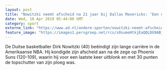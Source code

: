 ```yaml
---
layout: post
title: "Nowitzki neemt afscheid na 21 jaar bij Dallas Mavericks: ‘Een ongelooflijke reis’"
date: Wed, 10 Apr 2019 05:44:00 GMT
category: sport
externe_link: "https://www.ad.nl/andere-sporten/nowitzki-neemt-afscheid-na-21-jaar-bij-dallas-mavericks-een-ongelooflijke-reis~a50e0935/"
feature_image: "https://images1.persgroep.net/rcs/s0sumeHtkjEaQQLDG9ABjGSNMjI/diocontent/145219247/_fitwidth/400/?appId=21791a8992982cd8da851550a453bd7f&quality=0.7"
---
```


De Duitse basketballer Dirk Nowitzki (40) beëindigt zijn lange carrière in de Amerikaanse NBA. Hij kondigde zijn afscheid aan na de zege op Phoenix Suns (120-109), waarin hij voor een laatste keer uitblonk en met 30 punten de topschutter van zijn ploeg was.
